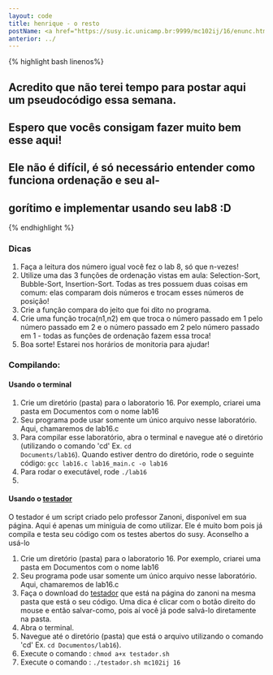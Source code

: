 ```yaml
---
layout: code
title: henrique - o resto
postName: <a href="https://susy.ic.unicamp.br:9999/mc102ij/16/enunc.html">Laboratório 16 - Ordenação de números grandes</a>
anterior: ../
---
```


{% highlight bash linenos%}

## Acredito que não terei tempo para postar aqui um pseudocódigo essa semana.
## Espero que vocês consigam fazer muito bem esse aqui!
## Ele não é difícil, é só necessário entender como funciona ordenação e seu al-
## gorítimo e implementar usando seu lab8 :D

{% endhighlight %}

### Dicas
1. Faça a leitura dos número igual você fez o lab 8, só que n-vezes!
2. Utilize uma das 3 funções de ordenação vistas em aula: Selection-Sort, Bubble-Sort, Insertion-Sort. Todas as tres possuem duas coisas em comum: elas comparam dois números e trocam esses números de posição!
3. Crie a função compara do jeito que foi dito no programa.
4. Crie uma função troca(n1,n2) em que troca o número passado em 1 pelo número passado em 2 e o número passado em 2 pelo número passado em 1 - todas as funções de ordenação fazem essa troca!
5. Boa sorte! Estarei nos horários de monitoria para ajudar!

### Compilando:
#### Usando o terminal
 1. Crie um diretório (pasta) para o laboratorio 16. Por exemplo, criarei uma  pasta em Documentos com o nome lab16
 2. Seu programa pode usar somente um único arquivo nesse laboratório. Aqui,  chamaremos de lab16.c
 3. Para compilar esse laboratório, abra o terminal e navegue até o diretório  (utilizando o comando 'cd' Ex. <code>cd Documents/lab16</code>). Quando estiver  dentro do diretório, rode o seguinte código:
 <code>gcc lab16.c lab16_main.c -o lab16</code>
 4. Para rodar o executável, rode <code>./lab16</code>
 5.

#### Usando o [testador](http://www.ic.unicamp.br/~zanoni/mc102/2016-1s/testador/)
O testador é um script criado pelo professor Zanoni, disponível em sua página. Aqui é apenas um miniguia de como utilizar.
Ele é muito bom pois já compila e testa seu código com os testes abertos do susy. Aconselho a usá-lo

 1. Crie um diretório (pasta) para o laboratorio 16. Por exemplo, criarei uma pasta em Documentos com o nome lab16
 2. Seu programa pode usar somente um único arquivo nesse laboratório. Aqui, chamaremos de lab16.c
 3. Faça o download do [testador](http://www.ic.unicamp.br/~zanoni/mc102/2016-1s/testador/testador.sh) que está na página do zanoni na mesma pasta que está o seu código. Uma dica é clicar com o botão direito do mouse e então salvar-como, pois aí você já pode salvá-lo diretamente na pasta.
 4. Abra o terminal.
 5. Navegue até o diretório (pasta) que está o arquivo utilizando o comando 'cd' Ex. `cd Documentos/lab16`).
 6. Execute o comando : `chmod a+x testador.sh`
 7. Execute o comando : `./testador.sh mc102ij 16`
